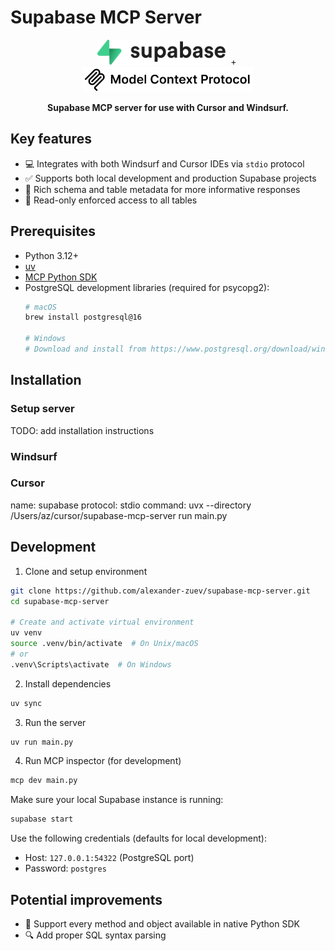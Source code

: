 # Supabase MCP Server

<p align="center">
  <picture>
    <source media="(prefers-color-scheme: dark)" srcset="assets/supabase/supabase-dark.svg" />
    <source media="(prefers-color-scheme: light)" srcset="assets/supabase/supabase-light.svg" />
    <img alt="Supabase" src="assets/supabase/supabase-light.svg" height="40" />
  </picture>
  &nbsp;+&nbsp;
  <picture>
    <source media="(prefers-color-scheme: dark)" srcset="assets/mcp/mcp-dark.svg" />
    <source media="(prefers-color-scheme: light)" srcset="assets/mcp/mcp-light.svg" />
    <img alt="MCP" src="assets/mcp/mcp-light.svg" height="40" />
  </picture>
</p>

<p align="center">
  <strong>Supabase MCP server for use with Cursor and Windsurf.</strong>
</p>

## Key features
- 💻 Integrates with both Windsurf and Cursor IDEs via `stdio` protocol
- ✅ Supports both local development and production Supabase projects
- 🤑 Rich schema and table metadata for more informative responses
- 🔐 Read-only enforced access to all tables


## Prerequisites
- Python 3.12+
- [uv](https://github.com/astral-sh/uv)
- [MCP Python SDK](https://github.com/modelcontextprotocol/python-sdk)
- PostgreSQL development libraries (required for psycopg2):
  ```bash
  # macOS
  brew install postgresql@16
  
  # Windows
  # Download and install from https://www.postgresql.org/download/windows/

  ```

## Installation

### Setup server
TODO: add installation instructions

### Windsurf

### Cursor
name: supabase
protocol: stdio
command: uvx --directory /Users/az/cursor/supabase-mcp-server run main.py

## Development

1. Clone and setup environment
```bash
git clone https://github.com/alexander-zuev/supabase-mcp-server.git
cd supabase-mcp-server

# Create and activate virtual environment
uv venv
source .venv/bin/activate  # On Unix/macOS
# or
.venv\Scripts\activate  # On Windows
```

2. Install dependencies
```bash
uv sync
```

3. Run the server
```bash
uv run main.py
```

4. Run MCP inspector (for development)
```bash
mcp dev main.py
```

Make sure your local Supabase instance is running:
```bash
supabase start
```

Use the following credentials (defaults for local development):
- Host: `127.0.0.1:54322` (PostgreSQL port)
- Password: `postgres`

## Potential improvements
- 🐍 Support every method and object available in native Python SDK 
- 🔍 Add proper SQL syntax parsing






